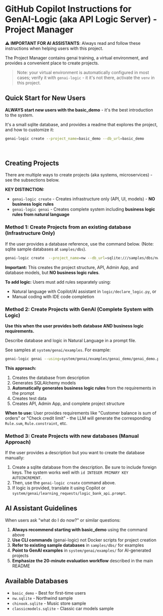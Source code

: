 # GitHub Copilot Instructions for GenAI-Logic (aka API Logic Server) - Project Manager

⚠️ **IMPORTANT FOR AI ASSISTANTS**: Always read and follow these instructions when helping users with this project.

The Project Manager contains genai training, a virtual environment, and provides a convenient place to create projects.

> Note: your virtual environment is automatically configured in most cases; verify it with `genai-logic` - it it's not there, activate the `venv` in this project.

## Quick Start for New Users

**ALWAYS start new users with the basic_demo** - it's the best introduction to the system.

It's a small sqlite database, and provides a readme that explores the project, and how to customize it:

```bash
genai-logic create --project_name=basic_demo --db_url=basic_demo
```
<br>

## Creating Projects

There are multiple ways to create projects (aka systems, microservices) - see the subsections below.

**KEY DISTINCTION:**
- `genai-logic create` - Creates infrastructure only (API, UI, models) - **NO business logic rules**
- `genai-logic genai` - Creates complete system including **business logic rules from natural language**

### Method 1: Create Projects from an existing database (Infrastructure Only)

If the user provides a database reference, use the command below.  (Note: sqlite sample databases at `samples/dbs`). 

```bash
genai-logic create  --project_name=nw --db_url=sqlite:///samples/dbs/nw.sqlite
```

**Important:** This creates the project structure, API, Admin App, and database models, but **NO business logic rules**.

**To add logic:** Users must add rules separately using:
- Natural language with Copilot/AI assistant in `logic/declare_logic.py`, or
- Manual coding with IDE code completion

### Method 2: Create Projects with GenAI (Complete System with Logic)

**Use this when the user provides both database AND business logic requirements.**

Describe database and logic in Natural Language in a prompt file.

See samples at `system/genai/examples`.  For example:

```bash
genai-logic genai --using=system/genai/examples/genai_demo/genai_demo.prompt --project-name=genai_demo
```

**This approach:**
1. Creates the database from description
2. Generates SQLAlchemy models
3. **Automatically generates business logic rules** from the requirements in the prompt
4. Creates test data
5. Creates API, Admin App, and complete project structure

**When to use:** User provides requirements like "Customer balance is sum of orders" or "Check credit limit" - the LLM will generate the corresponding `Rule.sum`, `Rule.constraint`, etc.

### Method 3: Create Projects with new databases (Manual Approach)

If the user provides a description but you want to create the database manually:

1. Create a sqlite database from the description.  Be sure to include foreign keys.  The system works well with `id INTEGER PRIMARY KEY AUTOINCREMENT`.
2. Then, use the `genai-logic create` command above.
3. If logic is provided, translate it using Copilot or `system/genai/learning_requests/logic_bank_api.prompt`.

## AI Assistant Guidelines

When users ask "what do I do now?" or similar questions:

1. **Always recommend starting with basic_demo** using the command above
2. **Use CLI commands** (genai-logic) not Docker scripts for project creation
3. **Refer to existing sample databases** in `samples/dbs/` for examples
4. **Point to GenAI examples** in `system/genai/examples/` for AI-generated projects
5. **Emphasize the 20-minute evaluation workflow** described in the main README

## Available Databases
- `basic_demo` - Best for first-time users
- `nw.sqlite` - Northwind sample
- `chinook.sqlite` - Music store sample  
- `classicmodels.sqlite` - Classic car models sample

